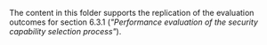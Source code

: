 The content in this folder supports the replication of the evaluation outcomes for section 6.3.1 (*"Performance evaluation of the security capability selection process"*).
